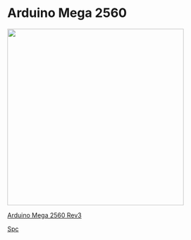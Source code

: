 # Arduino Mega 2560

<img src="https://store-cdn.arduino.cc/usa/catalog/product/cache/1/image/1040x660/604a3538c15e081937dbfbd20aa60aad/a/0/a000067_featured_1_.jpg" width="400">

[Arduino Mega 2560 Rev3](https://store.arduino.cc/usa/mega-2560-r3)

[Spc](https://www.notion.so/adb2639479f145caa5b0ce70e4ab9edb)
